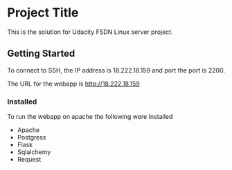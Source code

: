 # Project Title

This is the solution for Udacity FSDN Linux server project.

## Getting Started

To connect to SSH, the  IP address is 18.222.18.159 and port the port is 2200.

The URL for the webapp is http://18.222.18.159

### Installed

To run the webapp on apache the following were Installed

* Apache
* Postgress
* Flask
* Sqlalchemy
* Request
